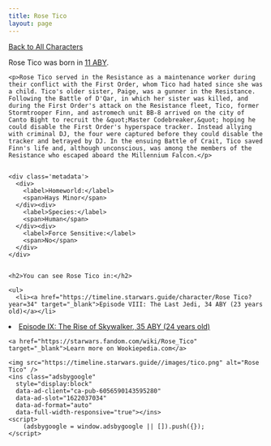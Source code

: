 ```yaml
---
title: Rose Tico
layout: page
---
```

<a href="/character" class="smaller">Back to All Characters</a>

<div class="container">
  <div class="col-10">
    <p>
    Rose Tico             was born in <a href="https://timeline.starwars.guide/character/Rose Tico?year=11" target="_blank">11 ABY</a>.
    </p>

    <p>Rose Tico served in the Resistance as a maintenance worker during their conflict with the First Order, whom Tico had hated since she was a child. Tico's older sister, Paige, was a gunner in the Resistance. Following the Battle of D'Qar, in which her sister was killed, and during the First Order's attack on the Resistance fleet, Tico, former Stormtrooper Finn, and astromech unit BB-8 arrived on the city of Canto Bight to recruit the &quot;Master Codebreaker,&quot; hoping he could disable the First Order's hyperspace tracker. Instead allying with criminal DJ, the four were captured before they could disable the tracker and betrayed by DJ. In the ensuing Battle of Crait, Tico saved Finn's life and, although unconscious, was among the members of the Resistance who escaped aboard the Millennium Falcon.</p>


    <div class='metadata'>
      <div>
        <label>Homeworld:</label>
        <span>Hays Minor</span>
      </div><div>
        <label>Species:</label>
        <span>Human</span>
      </div><div>
        <label>Force Sensitive:</label>
        <span>No</span>
      </div>
    </div>


    <h2>You can see Rose Tico in:</h2>

    <ul>
      <li><a href="https://timeline.starwars.guide/character/Rose Tico?year=34" target="_blank">Episode VIII: The Last Jedi, 34 ABY (23 years old)</a></li>
  <li><a href="https://timeline.starwars.guide/character/Rose Tico?year=35" target="_blank">Episode IX: The Rise of Skywalker, 35 ABY (24 years old)</a></li>
    </ul>

    <a href="https://starwars.fandom.com/wiki/Rose_Tico" target="_blank">Learn more on Wookiepedia.com</a>
  </div>
  <div class="character_image col-2">
    
    <img src="https://timeline.starwars.guide//images/tico.png" alt="Rose Tico" />
    <ins class="adsbygoogle"
      style="display:block"
      data-ad-client="ca-pub-6056590143595280"
      data-ad-slot="1622037034"
      data-ad-format="auto"
      data-full-width-responsive="true"></ins>
    <script>
        (adsbygoogle = window.adsbygoogle || []).push({});
    </script>
  </div>
</div>
